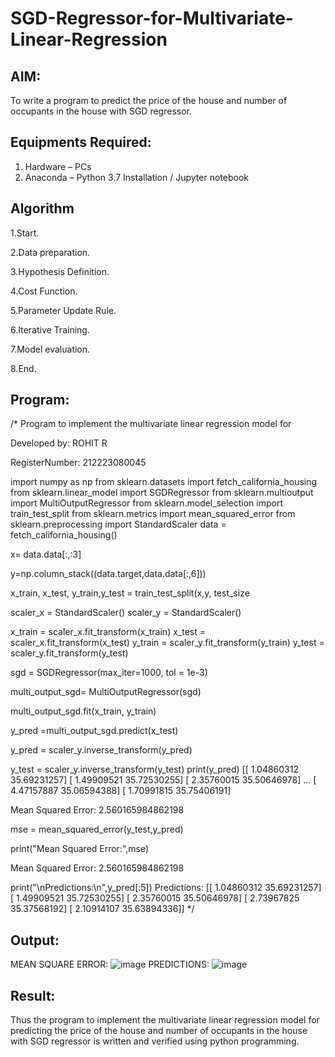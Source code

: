 # SGD-Regressor-for-Multivariate-Linear-Regression

## AIM:
To write a program to predict the price of the house and number of occupants in the house with SGD regressor.

## Equipments Required:
1. Hardware – PCs
2. Anaconda – Python 3.7 Installation / Jupyter notebook

## Algorithm
1.Start.

2.Data preparation.

3.Hypothesis Definition.

4.Cost Function.

5.Parameter Update Rule.

6.Iterative Training.

7.Model evaluation.

8.End.

## Program:
/*
Program to implement the multivariate linear regression model for

Developed by: ROHIT R

RegisterNumber: 212223080045

 
import numpy as np
from sklearn.datasets import fetch_california_housing
from sklearn.linear_model import SGDRegressor
from sklearn.multioutput import MultiOutputRegressor
from sklearn.model_selection import train_test_split
from sklearn.metrics import mean_squared_error
from sklearn.preprocessing import StandardScaler
data = fetch_california_housing()

x= data.data[:,:3]

y=np.column_stack((data.target,data.data[:,6]))


x_train, x_test, y_train,y_test = train_test_split(x,y, test_size

scaler_x = StandardScaler()
scaler_y = StandardScaler()

x_train = scaler_x.fit_transform(x_train)
x_test = scaler_x.fit_transform(x_test)
y_train = scaler_y.fit_transform(y_train)
y_test = scaler_y.fit_transform(y_test)


sgd = SGDRegressor(max_iter=1000, tol = 1e-3)


multi_output_sgd= MultiOutputRegressor(sgd)


multi_output_sgd.fit(x_train, y_train)


y_pred =multi_output_sgd.predict(x_test)


y_pred = scaler_y.inverse_transform(y_pred)

y_test = scaler_y.inverse_transform(y_test)
print(y_pred)
[[ 1.04860312 35.69231257]
[ 1.49909521 35.72530255]
[ 2.35760015 35.50646978]
...
[ 4.47157887 35.06594388]
[ 1.70991815 35.75406191]


Mean Squared Error: 2.560165984862198

mse = mean_squared_error(y_test,y_pred)

print("Mean Squared Error:",mse)

Mean Squared Error: 2.560165984862198

print("\nPredictions:\n",y_pred[:5])
Predictions:
[[ 1.04860312 35.69231257]
[ 1.49909521 35.72530255]
[ 2.35760015 35.50646978]
[ 2.73967825 35.37568192]
[ 2.10914107 35.63894336]]
*/


## Output:
MEAN SQUARE ERROR:
![image](https://github.com/user-attachments/assets/1461a831-51d7-4d92-96a9-841c8b825fb5)
PREDICTIONS:
![image](https://github.com/user-attachments/assets/119c4c85-26c8-4923-980c-bddeb5821a5f)



## Result:
Thus the program to implement the multivariate linear regression model for predicting the price of the house and number of occupants in the house with SGD regressor is written and verified using python programming.
